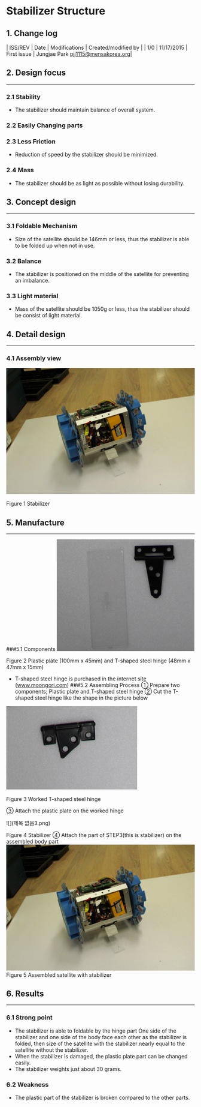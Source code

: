 # Stabilizer Structure
## 1. Change log

| ISS/REV |	Date |	Modifications |	Created/modified by |
| 1/0 |	11/17/2015 |	First issue |	Jungjae Park pjj1115@mensakorea.org|
			


## 2. Design focus 
---
### 2.1 Stability
- The stabilizer should maintain balance of overall system.

### 2.2 Easily Changing parts

### 2.3 Less Friction
- Reduction of speed by the stabilizer should be minimized.

### 2.4 Mass
- The stabilizer should be as light as possible without losing durability.

 
 
 
##	3. Concept design
---
### 3.1 Foldable Mechanism
- Size of the satellite should be 146mm or less, thus the stabilizer is able to be folded up when not in use.

### 3.2 Balance
- The stabilizer is positioned on the middle of the satellite for preventing an imbalance.

### 3.3 Light material
- Mass of the satellite should be 1050g or less, thus the stabilizer should be consist of light material.

 
##	4. Detail design
---
### 4.1 Assembly view
 ![](10061.jpg)
    

Figure 1 Stabilizer

 
## 5. Manufacture
---
###5.1 Components
 ![](제목없음1.png)
 
Figure 2 Plastic plate (100mm x 45mm) and T-shaped steel hinge (48mm x 47mm x 15mm)
- T-shaped steel hinge is purchased in the internet site (www.moongori.com)
###5.2 Assembling Process
①	Prepare two components; Plastic plate and T-shaped steel hinge
②	Cut the T-shaped steel hinge like the shape in the picture below

 ![](제목없음2.png)
 
Figure 3 Worked T-shaped steel hinge

③	Attach the plastic plate on the worked hinge

 ![](제목 없음3.png)
 
Figure 4 Stabilizer
④	Attach the part of STEP3(this is stabilizer) on the assembled body part
 ![](10061.jpg)
Figure 5 Assembled satellite with stabilizer

## 6. Results
---
### 6.1 Strong point
- The stabilizer is able to foldable by the hinge part
   One side of the stabilizer and one side of the body face each other as the stabilizer is folded, then size of the satellite with the stabilizer nearly equal to the satellite without the stabilizer.
- When the stabilizer is damaged, the plastic plate part can be changed easily.
- The stabilizer weights just about 30 grams.

### 6.2 Weakness
- The plastic part of the stabilizer is broken compared to the other parts.
